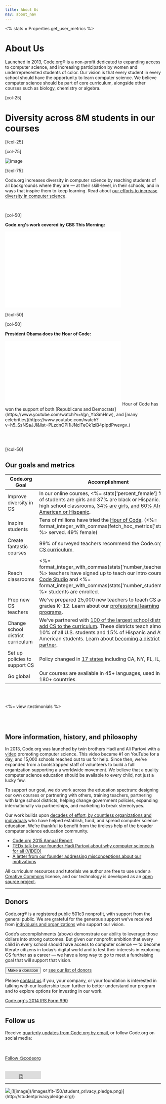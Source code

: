 ```yaml
---
title: About Us
nav: about_nav
---
```


<%
  stats = Properties.get_user_metrics
%>

# About Us

Launched in 2013, Code.org&reg; is a non-profit dedicated to expanding access to computer science, and increasing participation by women and underrepresented students of color. Our vision is that every student in every school should have the opportunity to learn computer science. We believe computer science should be part of core curriculum, alongside other courses such as biology, chemistry or algebra.

[col-25]

# Diversity across 8M students in our courses

[/col-25]

[col-75]

![image](/images/infographics/fit-500/diversity-courses.png)

[/col-75]

Code.org increases diversity in computer science by reaching students of all backgrounds where they are — at their skill-level, in their schools, and in ways that inspire them to keep learning. Read  about [our efforts to increase diversity in computer science](/diversity).

<br />

[col-50]

**Code.org's work covered by CBS This Morning:**

<iframe width="375" height="246" src="//www.youtube.com/embed/sUXfjzzHO5g?controls=2" frameborder="0" allowfullscreen></iframe>

[/col-50]

[col-50]

**President Obama does the Hour of Code:**

<iframe width="375" height="210" src="//www.youtube.com/embed/AI_dayIQWV4" frameborder="0" allowfullscreen></iframe>
Hour of Code has won the support of both [Republicans and Democrats](https://www.youtube.com/watch?v=Vgn_YbSmHnw), and [many celebrities](https://www.youtube.com/watch?v=h5_SsNSaJJI&list=PLzdnOPI1iJNciTeOk1ziB4pIpdPwevgv_)

<br/><br/>

[/col-50]

## Our goals and metrics

| Code.org Goal | Accomplishment |
|------|----------------|
| Improve diversity in CS | In our online courses, <%= stats['percent_female'] %>% of  students are girls and 37% are black or Hispanic. In our high school classrooms, [34% are girls, and 60% African American or Hispanic](http://codeorg.tumblr.com/post/98856300118/diversity). |
| Inspire students | Tens of millions have tried the [Hour of Code](/learn). (<%= format_integer_with_commas(fetch_hoc_metrics['started']) %> served. 49% female) |
| Create fantastic  courses | 99% of surveyed teachers recommend the Code.org [intro CS curriculum](http://studio.code.org). |
| Reach classrooms | <%= format_integer_with_commas(stats['number_teachers']) %> teachers have signed up to teach our intro courses on [Code Studio](http://studio.code.org) and <%= format_integer_with_commas(stats['number_students']) %> students are enrolled. |
| Prep new CS teachers | We've prepared 25,000 new teachers to teach CS across grades K-12. Learn about our [professional learning programs](/educate).|
| Change school district curriculum | We've partnered with [100 of the largest school districts](/educate/partner-districts) to [add CS to the curriculum](/educate/curriculum). These districts teach almost 10% of all U.S. students and 15% of Hispanic and African American students. Learn about [becoming a district partner](/educate/districts).|
| Set up policies to support CS | Policy changed in [17 states](/action) including CA, NY, FL, IL, OH.|
| Go global | Our courses are available in 45+ languages, used in all 180+ countries. |

<br/>
<br/>

<%= view :testimonials %>

<br/>
<br/>

## More information, history, and philosophy
In 2013, Code.org was launched by twin brothers Hadi and Ali Partovi with a [video](https://www.youtube.com/watch?v=nKIu9yen5nc) promoting computer science. This video became #1 on YouTube for a day, and 15,000 schools reached out to us for help. Since then, we've expanded from a bootstrapped staff of volunteers to build a full organization supporting a a worldwide movement. We believe that a quality computer science education should be available to every child, not just a lucky few.

To support our goal, we do work across the education spectrum: designing our own courses or partnering with others, training teachers, partnering with large school districts, helping change government policies, expanding internationally via partnerships, and marketing to break stereotypes.

Our work builds upon [decades of effort, by countless organizations and individuals](https://docs.google.com/document/d/1rdEUqAkYtKPMD4UeEmpZCAau4_AdIOGbZDqLkePAQrY/pub) who have helped establish, fund, and spread computer science education. We're thankful to benefit from the tireless help of the broader computer science education community.

- [Code.org 2015 Annual Report](/about/2015)
- [TEDx talk by our founder Hadi Partovi about why computer science is for all (VIDEO)](https://www.youtube.com/watch?v=m-U9wzC9xLk)
- [A letter from our founder addressing misconceptions about our motivations](http://codeorg.tumblr.com/post/73963049605/the-secret-agenda-of-code-org)

All curriculum resources and tutorials we author are free to use under a [Creative Commons](http://creativecommons.org/licenses/by-nc-sa/4.0/) license, and our technology is developed as an [open source project](https://github.com/code-dot-org/code-dot-org).

<hr/>

## Donors
Code.org&reg; is a registered public 501c3 nonprofit, with support from the general public. We are grateful for the generous support we’ve received from [individuals and organizations](/about/donors) who support our vision.

Code’s accomplishments (above) demonstrate our ability to leverage those dollars into strong outcomes.  But given our nonprofit ambition that every child in every school should have access to computer science — to become literate citizens in today’s digital world and to test their interests in exploring CS further as a career — we have a long way to go to meet a fundraising goal that will support that vision.

[<button>Make a donation</button>](/donate)&nbsp;&nbsp;or [see our list of donors](/about/donors)

Please [contact us](/contact) if you, your company, or your foundation is interested in talking with our leadership team further to better understand our program and to explore options for investing in our work.

[Code.org's 2014 IRS Form 990](/files/irs-form.pdf)

<hr/>


## Follow us
Receive [quarterly updates from Code.org by email](http://eepurl.com/wL0XL), or follow Code.org on social media:

<div id="fb-root"></div>
<script>(function(d, s, id) {
  var js, fjs = d.getElementsByTagName(s)[0];
  if (d.getElementById(id)) return;
  js = d.createElement(s); js.id = id;
  js.src = "//connect.facebook.net/en_US/sdk.js#xfbml=1&appId=544354895612633&version=v2.0";
  fjs.parentNode.insertBefore(js, fjs);
}(document, 'script', 'facebook-jssdk'));</script>
<div class="fb-like" data-href="http://www.facebook.com/Code.org" data-layout="button_count" data-action="like" data-show-faces="true" data-share="false"></div>
<br/><br/>
<a href="https://twitter.com/codeorg" class="twitter-follow-button" data-show-count="false" data-size="large">Follow @codeorg</a>
<script>!function(d,s,id){var js,fjs=d.getElementsByTagName(s)[0],p=/^http:/.test(d.location)?'http':'https';if(!d.getElementById(id)){js=d.createElement(s);js.id=id;js.src=p+'://platform.twitter.com/widgets.js';fjs.parentNode.insertBefore(js,fjs);}}(document, 'script', 'twitter-wjs');</script>
<br/><br/>
<script src="//platform.linkedin.com/in.js" type="text/javascript">
  lang: en_US
</script>
<script type="IN/FollowCompany" data-id="3129360" data-counter="none"></script>
<br/>
<iframe  frameborder="0" border="0" scrolling="no" allowtransparency="true" height="25" width="116" src="https://platform.tumblr.com/v1/follow_button.html?button_type=2&tumblelog=codeorg&color_scheme=dark"></iframe>
<br/>
<script src="https://apis.google.com/js/platform.js" async defer></script>
<div class="g-follow" data-annotation="bubble" data-height="24" data-href="//plus.google.com/u/0/113408212816493509628" data-rel="publisher"></div>

<hr/>


<a href="http://www.guidestar.org/organizations/46-0858543/code-org.aspx" target="_blank">
    <img src="https://widgets.guidestar.org/gximage2?o=9218725&l=v3" />
</a> [![image](/images/fit-150/student_privacy_pledge.png)](http://studentprivacypledge.org/)

